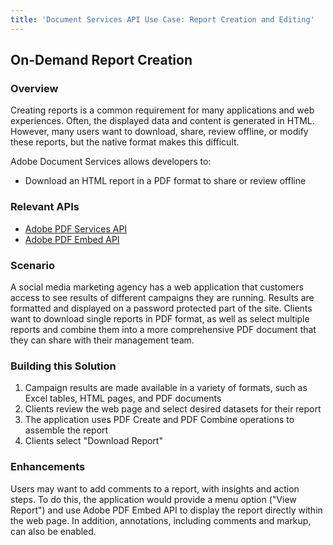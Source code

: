 ```yaml
---
title: 'Document Services API Use Case: Report Creation and Editing'
---
```


## On-Demand Report Creation

### Overview

Creating reports is a common requirement for many applications and web experiences. Often, the displayed data and content is generated in HTML. However, many users want to download, share, review offline, or modify these reports, but the native format makes this difficult.

Adobe Document Services allows developers to:

* Download an HTML report in a PDF format to share or review offline

### Relevant APIs

* [Adobe PDF Services API](/src/pages/apis/pdf-services.md)
* [Adobe PDF Embed API](/src/pages/apis/pdf-embed.md)

### Scenario

A social media marketing agency has a web application that customers access to see results of different campaigns they are running. Results are formatted and displayed on a password protected part of the site. Clients want to download single reports in PDF format, as well as select multiple reports and combine them into a more comprehensive PDF document that they can share with their management team.

### Building this Solution

1. Campaign results are made available in a variety of formats, such as Excel tables, HTML pages, and PDF documents
2. Clients review the web page and select desired datasets for their report
3. The application uses PDF Create and PDF Combine operations to assemble the report
4. Clients select "Download Report"

### Enhancements

Users may want to add comments to a report, with insights and action steps. To do this, the application would provide a menu option ("View Report") and use Adobe PDF Embed API to display the report directly within the web page. In addition, annotations, including comments and markup, can also be enabled.